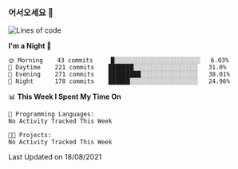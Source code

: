 ### 어서오세요 👋

<!--START_SECTION:waka-->
![Lines of code](https://img.shields.io/badge/From%20Hello%20World%20I%27ve%20Written-414389%20lines%20of%20code-blue)

**I'm a Night 🦉** 

```text
🌞 Morning    43 commits     █░░░░░░░░░░░░░░░░░░░░░░░░   6.03% 
🌆 Daytime    221 commits    ███████░░░░░░░░░░░░░░░░░░   31.0% 
🌃 Evening    271 commits    █████████░░░░░░░░░░░░░░░░   38.01% 
🌙 Night      178 commits    ██████░░░░░░░░░░░░░░░░░░░   24.96%

```


📊 **This Week I Spent My Time On** 

```text
💬 Programming Languages: 
No Activity Tracked This Week

🐱‍💻 Projects: 
No Activity Tracked This Week

```


 Last Updated on 18/08/2021
<!--END_SECTION:waka-->
